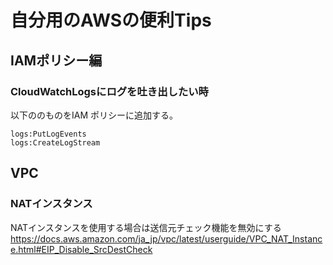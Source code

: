 # 自分用のAWSの便利Tips

## IAMポリシー編

### CloudWatchLogsにログを吐き出したい時
以下ののものをIAM ポリシーに追加する。

```
logs:PutLogEvents
logs:CreateLogStream
```

## VPC

### NATインスタンス
NATインスタンスを使用する場合は送信元チェック機能を無効にする<br>
https://docs.aws.amazon.com/ja_jp/vpc/latest/userguide/VPC_NAT_Instance.html#EIP_Disable_SrcDestCheck